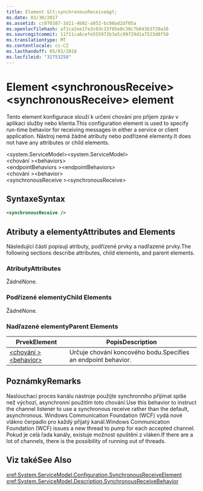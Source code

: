 ```yaml
---
title: Element &lt;synchronousReceive&gt;
ms.date: 03/30/2017
ms.assetid: cc070387-3d11-4b02-a952-bc08ad2df05a
ms.openlocfilehash: af1ca2ee1fe3c03c33f05e0c30c7b843b3720a36
ms.sourcegitcommit: 11f11ca6cefe555972b3a5c99729d1a7523d8f50
ms.translationtype: MT
ms.contentlocale: cs-CZ
ms.lasthandoff: 05/03/2018
ms.locfileid: "32753258"
---
```

# <a name="ltsynchronousreceivegt-element"></a><span data-ttu-id="5df2b-102">Element &lt;synchronousReceive&gt;</span><span class="sxs-lookup"><span data-stu-id="5df2b-102">&lt;synchronousReceive&gt; element</span></span>
<span data-ttu-id="5df2b-103">Tento element konfigurace slouží k určení chování pro příjem zpráv v aplikaci služby nebo klienta.</span><span class="sxs-lookup"><span data-stu-id="5df2b-103">This configuration element is used to specify run-time behavior for receiving messages in either a service or client application.</span></span> <span data-ttu-id="5df2b-104">Nástroj nemá žádné atributy nebo podřízené elementy.</span><span class="sxs-lookup"><span data-stu-id="5df2b-104">It does not have any attributes or child elements.</span></span>  
  
 <span data-ttu-id="5df2b-105">\<system.ServiceModel></span><span class="sxs-lookup"><span data-stu-id="5df2b-105">\<system.ServiceModel></span></span>  
<span data-ttu-id="5df2b-106">\<chování ></span><span class="sxs-lookup"><span data-stu-id="5df2b-106">\<behaviors></span></span>  
<span data-ttu-id="5df2b-107">\<endpointBehaviors ></span><span class="sxs-lookup"><span data-stu-id="5df2b-107">\<endpointBehaviors></span></span>  
<span data-ttu-id="5df2b-108">\<chování ></span><span class="sxs-lookup"><span data-stu-id="5df2b-108">\<behavior></span></span>  
<span data-ttu-id="5df2b-109">\<synchronousReceive ></span><span class="sxs-lookup"><span data-stu-id="5df2b-109">\<synchronousReceive></span></span>  
  
## <a name="syntax"></a><span data-ttu-id="5df2b-110">Syntaxe</span><span class="sxs-lookup"><span data-stu-id="5df2b-110">Syntax</span></span>  
  
```xml  
<synchronousReceive />  
```  
  
## <a name="attributes-and-elements"></a><span data-ttu-id="5df2b-111">Atributy a elementy</span><span class="sxs-lookup"><span data-stu-id="5df2b-111">Attributes and Elements</span></span>  
 <span data-ttu-id="5df2b-112">Následující části popisují atributy, podřízené prvky a nadřazené prvky.</span><span class="sxs-lookup"><span data-stu-id="5df2b-112">The following sections describe attributes, child elements, and parent elements.</span></span>  
  
### <a name="attributes"></a><span data-ttu-id="5df2b-113">Atributy</span><span class="sxs-lookup"><span data-stu-id="5df2b-113">Attributes</span></span>  
 <span data-ttu-id="5df2b-114">Žádné</span><span class="sxs-lookup"><span data-stu-id="5df2b-114">None.</span></span>  
  
### <a name="child-elements"></a><span data-ttu-id="5df2b-115">Podřízené elementy</span><span class="sxs-lookup"><span data-stu-id="5df2b-115">Child Elements</span></span>  
 <span data-ttu-id="5df2b-116">Žádné</span><span class="sxs-lookup"><span data-stu-id="5df2b-116">None.</span></span>  
  
### <a name="parent-elements"></a><span data-ttu-id="5df2b-117">Nadřazené elementy</span><span class="sxs-lookup"><span data-stu-id="5df2b-117">Parent Elements</span></span>  
  
|<span data-ttu-id="5df2b-118">Prvek</span><span class="sxs-lookup"><span data-stu-id="5df2b-118">Element</span></span>|<span data-ttu-id="5df2b-119">Popis</span><span class="sxs-lookup"><span data-stu-id="5df2b-119">Description</span></span>|  
|-------------|-----------------|  
|[<span data-ttu-id="5df2b-120">\<chování ></span><span class="sxs-lookup"><span data-stu-id="5df2b-120">\<behavior></span></span>](../../../../../docs/framework/configure-apps/file-schema/wcf/behavior-of-endpointbehaviors.md)|<span data-ttu-id="5df2b-121">Určuje chování koncového bodu.</span><span class="sxs-lookup"><span data-stu-id="5df2b-121">Specifies an endpoint behavior.</span></span>|  
  
## <a name="remarks"></a><span data-ttu-id="5df2b-122">Poznámky</span><span class="sxs-lookup"><span data-stu-id="5df2b-122">Remarks</span></span>  
 <span data-ttu-id="5df2b-123">Naslouchací proces kanálu nástroje použijte synchronního přijímat spíše než výchozí, asynchronní použitím toto chování.</span><span class="sxs-lookup"><span data-stu-id="5df2b-123">Use this behavior to instruct the channel listener to use a synchronous receive rather than the default, asynchronous.</span></span> <span data-ttu-id="5df2b-124">Windows Communication Foundation (WCF) vydá nové vlákno čerpadlo pro každý přijatý kanál.</span><span class="sxs-lookup"><span data-stu-id="5df2b-124">Windows Communication Foundation (WCF) issues a new thread to pump for each accepted channel.</span></span> <span data-ttu-id="5df2b-125">Pokud je celá řada kanály, existuje možnost spuštění z vláken.</span><span class="sxs-lookup"><span data-stu-id="5df2b-125">If there are a lot of channels, there is the possibility of running out of threads.</span></span>  
  
## <a name="see-also"></a><span data-ttu-id="5df2b-126">Viz také</span><span class="sxs-lookup"><span data-stu-id="5df2b-126">See Also</span></span>  
 <xref:System.ServiceModel.Configuration.SynchronousReceiveElement>  
 <xref:System.ServiceModel.Description.SynchronousReceiveBehavior>
